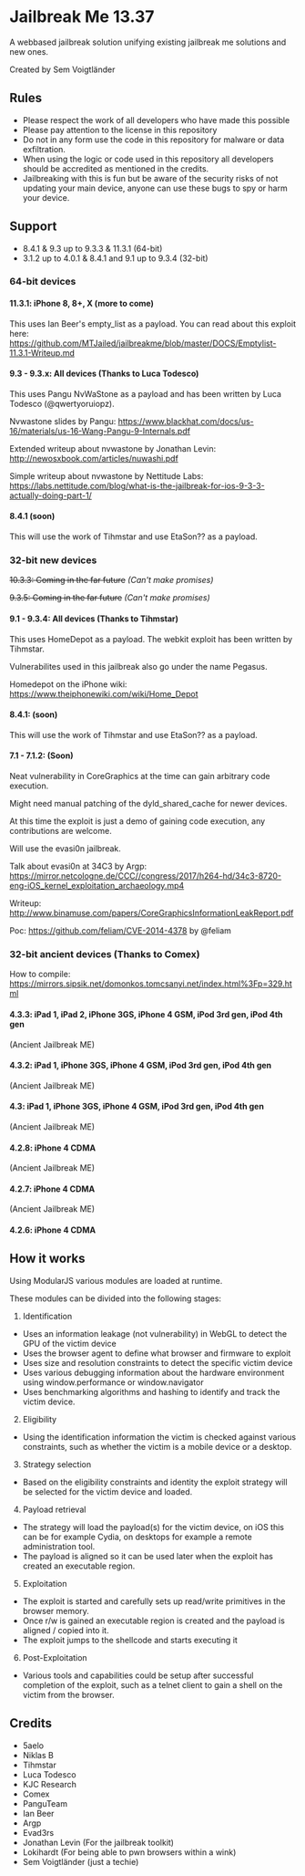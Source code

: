 # Jailbreak Me 13.37
A webbased jailbreak solution unifying existing jailbreak me solutions and new ones.

Created by Sem Voigtländer

## Rules
- Please respect the work of all developers who have made this possible
- Please pay attention to the license in this repository
- Do not in any form use the code in this repository for malware or data exfiltration.
- When using the logic or code used in this repository all developers should be accredited as mentioned in the credits.
- Jailbreaking with this is fun but be aware of the security risks of not updating your main device, anyone can use these bugs to spy or harm your device.

## Support

- 8.4.1 & 9.3 up to 9.3.3 & 11.3.1 (64-bit)
- 3.1.2 up to 4.0.1 & 8.4.1 and 9.1 up to 9.3.4 (32-bit)

### 64-bit devices
#### 11.3.1: iPhone 8, 8+, X (more to come)
This uses Ian Beer's empty_list as a payload.
You can read about this exploit here: https://github.com/MTJailed/jailbreakme/blob/master/DOCS/Emptylist-11.3.1-Writeup.md

#### 9.3 - 9.3.x: All devices (Thanks to Luca Todesco)
This uses Pangu NvWaStone as a payload and has been written by Luca Todesco (@qwertyoruiopz).

Nvwastone slides by Pangu: https://www.blackhat.com/docs/us-16/materials/us-16-Wang-Pangu-9-Internals.pdf

Extended writeup about nvwastone by Jonathan Levin: http://newosxbook.com/articles/nuwashi.pdf

Simple writeup about nvwastone by Nettitude Labs: https://labs.nettitude.com/blog/what-is-the-jailbreak-for-ios-9-3-3-actually-doing-part-1/

#### 8.4.1 (soon)
This will use the work of Tihmstar and use EtaSon?? as a payload.

### 32-bit new devices
~~10.3.3: Coming in the far future~~ *(Can't make promises)*

~~9.3.5: Coming in the far future~~ *(Can't make promises)*

#### 9.1 - 9.3.4: All devices (Thanks to Tihmstar)
This uses HomeDepot as a payload. The webkit exploit has been written by Tihmstar.

Vulnerabilites used in this jailbreak also go under the name Pegasus.

Homedepot on the iPhone wiki: https://www.theiphonewiki.com/wiki/Home_Depot

#### 8.4.1: (soon)
This will use the work of Tihmstar and use EtaSon?? as a payload.

#### 7.1 - 7.1.2: (Soon)
Neat vulnerability in CoreGraphics at the time can gain arbitrary code execution.

Might need manual patching of the dyld_shared_cache for newer devices.

At this time the exploit is just a demo of gaining code execution, any contributions are welcome.

Will use the evasi0n jailbreak.

Talk about evasi0n at 34C3 by Argp: https://mirror.netcologne.de/CCC//congress/2017/h264-hd/34c3-8720-eng-iOS_kernel_exploitation_archaeology.mp4

Writeup: http://www.binamuse.com/papers/CoreGraphicsInformationLeakReport.pdf

Poc: https://github.com/feliam/CVE-2014-4378 by @feliam

### 32-bit ancient devices (Thanks to Comex)

How to compile: https://mirrors.sipsik.net/domonkos.tomcsanyi.net/index.html%3Fp=329.html

#### 4.3.3: iPad 1, iPad 2, iPhone 3GS, iPhone 4 GSM, iPod 3rd gen, iPod 4th gen

(Ancient Jailbreak ME)

#### 4.3.2: iPad 1, iPhone 3GS, iPhone 4 GSM, iPod 3rd gen, iPod 4th gen

(Ancient Jailbreak ME)

#### 4.3: iPad 1, iPhone 3GS, iPhone 4 GSM, iPod 3rd gen, iPod 4th gen

(Ancient Jailbreak ME)

#### 4.2.8: iPhone 4 CDMA

(Ancient Jailbreak ME)

#### 4.2.7: iPhone 4 CDMA

(Ancient Jailbreak ME)

#### 4.2.6: iPhone 4 CDMA

## How it works
Using ModularJS various modules are loaded at runtime.

These modules can be divided into the following stages:

1. Identification
- Uses an information leakage (not vulnerability) in WebGL to detect the GPU of the victim device
- Uses the browser agent to define what browser and firmware to exploit
- Uses size and resolution constraints to detect the specific victim device
- Uses various debugging information about the hardware environment using window.performance or window.navigator
- Uses benchmarking algorithms and hashing to identify and track the victim device.

2. Eligibility
- Using the identification information the victim is checked against various constraints, such as whether the victim is a mobile device or a desktop.

3. Strategy selection
- Based on the eligibility constraints and identity the exploit strategy will be selected for the victim device and loaded.

4. Payload retrieval
- The strategy will load the payload(s) for the victim device, on iOS this can be for example Cydia, on desktops for example a remote administration tool.
- The payload is aligned so it can be used later when the exploit has created an executable region.

5. Exploitation
- The exploit is started and carefully sets up read/write primitives in the browser memory.
- Once r/w is gained an executable region is created and the payload is aligned / copied into it.
- The exploit jumps to the shellcode and starts executing it

6. Post-Exploitation
- Various tools and capabilities could be setup after successful completion of the exploit, such as a telnet client to gain a shell on the victim from the browser.

## Credits
- 5aelo
- Niklas B
- Tihmstar
- Luca Todesco
- KJC Research
- Comex
- PanguTeam
- Ian Beer
- Argp
- Evad3rs
- Jonathan Levin (For the jailbreak toolkit)
- Lokihardt (For being able to pwn browsers within a wink)
- Sem Voigtländer (just a techie)

